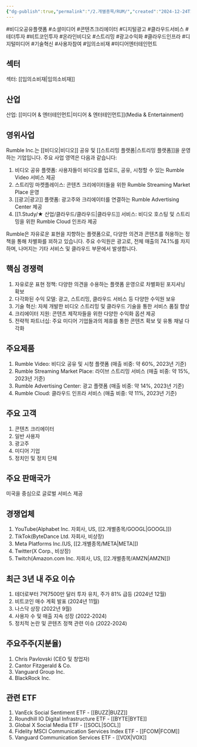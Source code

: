 ```yaml
---
{"dg-publish":true,"permalink":"/2.개별종목/RUM/","created":"2024-12-24T14:59:27.833+09:00","updated":"2025-07-29T21:37:05.142+09:00"}
---
```


#비디오공유플랫폼 #소셜미디어 #콘텐츠크리에이터 #디지털광고 #클라우드서비스  #테더투자 #비트코인투자 #온라인비디오 #스트리밍 #광고수익화 #클라우드인프라 #디지털미디어 #기술혁신 #사용자참여 #임의소비재 #미디어엔터테인먼트

## 섹터

섹터: [[임의소비재\|임의소비재]]

## 산업

산업: [[미디어 & 엔터테인먼트\|미디어 & 엔터테인먼트]](Media & Entertainment)

## 영위사업

Rumble Inc.는 [[비디오\|비디오]] 공유 및 [[스트리밍 플랫폼\|스트리밍 플랫폼]]을 운영하는 기업입니다. 주요 사업 영역은 다음과 같습니다:

1. 비디오 공유 플랫폼: 사용자들이 비디오를 업로드, 공유, 시청할 수 있는 Rumble Video 서비스 제공
2. 스트리밍 마켓플레이스: 콘텐츠 크리에이터들을 위한 Rumble Streaming Market Place 운영
3. [[광고\|광고]] 플랫폼: 광고주와 크리에이터를 연결하는 Rumble Advertising Center 제공
4. [[1.Study/★ 산업/클라우드/클라우드\|클라우드]] 서비스: 비디오 호스팅 및 스트리밍을 위한 Rumble Cloud 인프라 제공

Rumble은 자유로운 표현을 지향하는 플랫폼으로, 다양한 의견과 콘텐츠를 허용하는 정책을 통해 차별화를 꾀하고 있습니다. 주요 수익원은 광고로, 전체 매출의 74.1%를 차지하며, 나머지는 기타 서비스 및 클라우드 부문에서 발생합니다.

## 핵심 경쟁력

1. 자유로운 표현 정책: 다양한 의견을 수용하는 플랫폼 운영으로 차별화된 포지셔닝 확보
2. 다각화된 수익 모델: 광고, 스트리밍, 클라우드 서비스 등 다양한 수익원 보유
3. 기술 혁신: 자체 개발한 비디오 스트리밍 및 클라우드 기술을 통한 서비스 품질 향상
4. 크리에이터 지원: 콘텐츠 제작자들을 위한 다양한 수익화 옵션 제공
5. 전략적 파트너십: 주요 미디어 기업들과의 제휴를 통한 콘텐츠 확보 및 유통 채널 다각화

## 주요제품

1. Rumble Video: 비디오 공유 및 시청 플랫폼 (매출 비중: 약 60%, 2023년 기준)
2. Rumble Streaming Market Place: 라이브 스트리밍 서비스 (매출 비중: 약 15%, 2023년 기준)
3. Rumble Advertising Center: 광고 플랫폼 (매출 비중: 약 14%, 2023년 기준)
4. Rumble Cloud: 클라우드 인프라 서비스 (매출 비중: 약 11%, 2023년 기준)

## 주요 고객

1. 콘텐츠 크리에이터
2. 일반 사용자
3. 광고주
4. 미디어 기업
5. 정치인 및 정치 단체

## 주요 판매국가

미국을 중심으로 글로벌 서비스 제공

## 경쟁업체

1. YouTube(Alphabet Inc. 자회사, US, [[2.개별종목/GOOGL\|GOOGL]])
2. TikTok(ByteDance Ltd. 자회사, 비상장)
3. Meta Platforms Inc.(US, [[2.개별종목/META\|META]])
4. Twitter(X Corp., 비상장)
5. Twitch(Amazon.com Inc. 자회사, US, [[2.개별종목/AMZN\|AMZN]])

## 최근 3년 내 주요 이슈

1. 테더로부터 7억7500만 달러 투자 유치, 주가 81% 급등 (2024년 12월)
2. 비트코인 매수 계획 발표 (2024년 11월)
3. 나스닥 상장 (2022년 9월)
4. 사용자 수 및 매출 지속 성장 (2022-2024)
5. 정치적 논란 및 콘텐츠 정책 관련 이슈 (2022-2024)

## 주요주주(지분율)

1. Chris Pavlovski (CEO 및 창업자)
2. Cantor Fitzgerald & Co.
3. Vanguard Group Inc.
4. BlackRock Inc.

## 관련 ETF

1. VanEck Social Sentiment ETF - [[BUZZ\|BUZZ]]
2. Roundhill IO Digital Infrastructure ETF - [[BYTE\|BYTE]]
3. Global X Social Media ETF - [[SOCL\|SOCL]]
4. Fidelity MSCI Communication Services Index ETF - [[FCOM\|FCOM]]
5. Vanguard Communication Services ETF - [[VOX\|VOX]]
